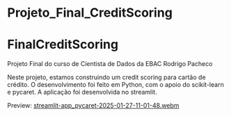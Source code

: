 # Projeto_Final_CreditScoring
 
# FinalCreditScoring
Projeto Final do curso de Cientista de Dados da EBAC
Rodrigo Pacheco

Neste projeto, estamos construindo um credit scoring para cartão de crédito. O desenvolvimento foi feito em Python, com o apoio do scikit-learn e pycaret. A aplicação foi desenvolvida no streamlit. 

Preview:
[streamlit-app_pycaret-2025-01-27-11-01-48.webm](https://github.com/RodrigoMasterDS/Projeto_Final_CreditScoring/blob/52941656ef0b7bfb92bea03dec252ccb9234c617/streamlit-app_pycaret-2025-01-27-11-01-48.webm)